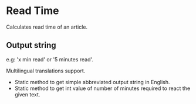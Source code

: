 # Read Time

Calculates read time of an article.

## Output string
e.g: 'x min read' or '5 minutes read'.

Multilingual translations support.
- Static method to get simple abbreviated output string in English.
- Static method to get int value of number of minutes required to react the given text.
